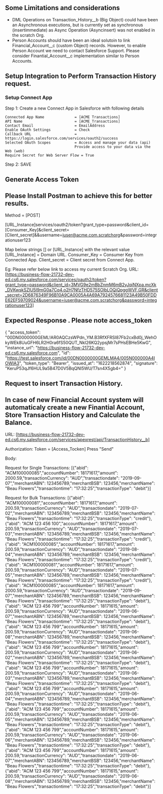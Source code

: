 ## Some Limitations and considerations
- DML Operations on Transaction_History__b (Big Object) could have been an Asynchronous executions, but is currently set as synchronous (insertimmediate) as Async Operation (Asyncinsert) was not enabled in the scratch Org.
- Person Accounts should have been an ideal solutoin to link Financial_Account__c (custom Object) records. However, to enable Person Account we need to contact Salesforce Support. Please consider Finantial_Account__c implementation similar to Person Accounts.

## Setup Integration to Perform Transaction History request.

### Setup Connect App

Step 1: Create a new Connect App in Salesforce with following details

    Connected App Name	            = [ACME Transactions]
    API Name	                    = [ACME_Transactions]
    Contact Email	                = EmailAddress
    Enable OAuth Settings	        = Check
    Callback URL                    = https://login.salesforce.com/services/oauth2/success
    Selected OAuth Scopes	        = Access and manage your data (api)
                                    Provide access to your data via the Web (web)
    Require Secret for Web Server Flow = True

Step 2: SAVE

## Generate Access Token
## Please Install Postman to achieve this for better results.

Method = [POST]

[URL_Instance]services/oauth2/token?grant_type=password&client_id=[Consumer_Key]&client_secret=[Client_secret]&&username=iuser@acme.com.scratchorg&password=integrationuser123

Map below strings [] or [URL_Instance] with the relevant value
[URL_Instance]  = Domain URL.
Consumer_Key    = Consumer Key from Connected App.
Client_secret   = Client secret from Connect App.

Eg: Please refer below link to access my current Scratch Org.
URL:    [https://business-flow-21732-dev-ed.cs6.my.salesforce.com/services/oauth2/token?grant_type=password&client_id=3MVG9e2mBbZnmM6mB2yJqiNXpa.mcXk_DVKwskSZlU5I9mG0a7Cq4.o2H7NfzTHD575SOlbLOQiQpggWVF.GR&client_secret=2D6876349F96B10A9CA0005A4A69A7924576681123A49B50FDDE62EF59709024&username=iuser@acme.com.scratchorg&password=integrationuser123]

## Expected Response . Please note access_token
{
    "access_token": "00DN0000000GEML!AR0AQCzsWPdn_YM.B3RfXFRSI87Fb2cxBd0j_WehOkyWEk8UuGFH6LR2H0ra6fS50QUT_NkI26KQ2ypsjMr7sPHsEBHe5KwG",
    "instance_url": "https://business-flow-21732-dev-ed.cs6.my.salesforce.com",
    "id": "https://test.salesforce.com/id/00DN0000000GEMLMA4/005N000000A4IOWIA3",
    "token_type": "Bearer",
    "issued_at": "1622218562874",
    "signature": "KeruP53qJf6HUL9a5B47D0V5BqQNl5WU/T7sn4X5gb4="
}

## Request to insert Transaction History.
## In case of new Financial Account system will automaticaly create a new Finantial Account, Store Transaction History and Calculate the Balance.

URL: [https://business-flow-21732-dev-ed.cs6.my.salesforce.com/services/apexrest/api/TransactionHistory__b]

Authorization: Token = [Access_Tocken] Press "Send"

Body: 

Request for Single Transactions: [{"abid": "ACM100000085","accountNumber": 18171617,"amount": 2000.59,"transactionCurrency": "AUD","transactiondate": "2019-09-07","merchantABN": 123456789,"merchantBSB": 123456,"merchantName": "Beau Flowers","transactiontime": "17:32:25","transactionType": "debit"}]

Request for Bulk Transactions: [{"abid": "ACM100000081","accountNumber": 18171617,"amount": 200.59,"transactionCurrency": "AUD","transactiondate": "2019-07-02","merchantABN": 123456789,"merchantBSB": 123456,"merchantName": "Beau Flowers","transactiontime": "17:32:25","transactionType": "credit"},{"abid": "ACM 123 456 100","accountNumber": 18171617,"amount": 200.59,"transactionCurrency": "AUD","transactiondate": "2019-07-03","merchantABN": 123456789,"merchantBSB": 123456,"merchantName": "Beau Flowers","transactiontime": "17:32:25","transactionType": "credit"},{"abid": "ACM100000085","accountNumber": 18171617,"amount": 200.59,"transactionCurrency": "AUD","transactiondate": "2019-08-04","merchantABN": 123456789,"merchantBSB": 123456,"merchantName": "Beau Flowers","transactiontime": "17:32:25","transactionType": "credit"},{"abid": "ACM100000081","accountNumber": 18171617,"amount": 200.59,"transactionCurrency": "AUD","transactiondate": "2019-07-05","merchantABN": 123456789,"merchantBSB": 123456,"merchantName": "Beau Flowers","transactiontime": "17:32:25","transactionType": "credit"},{"abid": "ACM100000085","accountNumber": 18171617,"amount": 2000.59,"transactionCurrency": "AUD","transactiondate": "2019-09-07","merchantABN": 123456789,"merchantBSB": 123456,"merchantName": "Beau Flowers","transactiontime": "17:32:25","transactionType": "debit"},{"abid": "ACM 123 456 799","accountNumber": 18171615,"amount": 200.59,"transactionCurrency": "AUD","transactiondate": "2019-06-07","merchantABN": 123456789,"merchantBSB": 123456,"merchantName": "Beau Flowers","transactiontime": "17:32:25","transactionType": "debit"},{"abid": "ACM 123 456 799","accountNumber": 18171615,"amount": 200.59,"transactionCurrency": "AUD","transactiondate": "2019-06-08","merchantABN": 123456789,"merchantBSB": 123456,"merchantName": "Beau Flowers","transactiontime": "17:32:25","transactionType": "debit"},{"abid": "ACM 123 456 799","accountNumber": 18171615,"amount": 200.59,"transactionCurrency": "AUD","transactiondate": "2019-06-02","merchantABN": 123456789,"merchantBSB": 123456,"merchantName": "Beau Flowers","transactiontime": "17:32:25","transactionType": "debit"},{"abid": "ACM 123 456 799","accountNumber": 18171615,"amount": 200.59,"transactionCurrency": "AUD","transactiondate": "2019-06-03","merchantABN": 123456789,"merchantBSB": 123456,"merchantName": "Beau Flowers","transactiontime": "17:32:25","transactionType": "debit"},{"abid": "ACM 123 456 799","accountNumber": 18171615,"amount": 200.59,"transactionCurrency": "AUD","transactiondate": "2019-06-04","merchantABN": 123456789,"merchantBSB": 123456,"merchantName": "Beau Flowers","transactiontime": "17:32:25","transactionType": "debit"},{"abid": "ACM 123 456 799","accountNumber": 18171615,"amount": 200.59,"transactionCurrency": "AUD","transactiondate": "2019-06-05","merchantABN": 123456789,"merchantBSB": 123456,"merchantName": "Beau Flowers","transactiontime": "17:32:25","transactionType": "debit"},{"abid": "ACM 123 456 799","accountNumber": 18171615,"amount": 200.59,"transactionCurrency": "AUD","transactiondate": "2019-06-06","merchantABN": 123456789,"merchantBSB": 123456,"merchantName": "Beau Flowers","transactiontime": "17:32:25","transactionType": "debit"},{"abid": "ACM 123 456 799","accountNumber": 18171615,"amount": 200.59,"transactionCurrency": "AUD","transactiondate": "2019-06-07","merchantABN": 123456789,"merchantBSB": 123456,"merchantName": "Beau Flowers","transactiontime": "17:32:25","transactionType": "debit"},{"abid": "ACM 123 456 799","accountNumber": 18171615,"amount": 200.59,"transactionCurrency": "AUD","transactiondate": "2019-06-08","merchantABN": 123456789,"merchantBSB": 123456,"merchantName": "Beau Flowers","transactiontime": "17:32:25","transactionType": "debit"}]